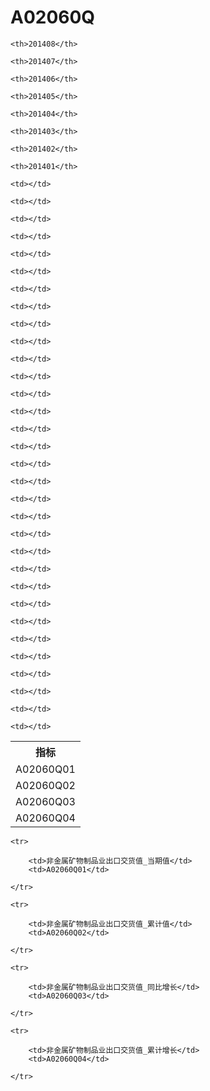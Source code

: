 A02060Q
======


<table>

<tr>
    <th>指标</th>
    
    <th>201408</th>
    
    <th>201407</th>
    
    <th>201406</th>
    
    <th>201405</th>
    
    <th>201404</th>
    
    <th>201403</th>
    
    <th>201402</th>
    
    <th>201401</th>
    
</tr>


<tr>
    <td>A02060Q01</td>
    
    <td></td>
    
    <td></td>
    
    <td></td>
    
    <td></td>
    
    <td></td>
    
    <td></td>
    
    <td></td>
    
    <td></td>
    

</tr>

<tr>
    <td>A02060Q02</td>
    
    <td></td>
    
    <td></td>
    
    <td></td>
    
    <td></td>
    
    <td></td>
    
    <td></td>
    
    <td></td>
    
    <td></td>
    

</tr>

<tr>
    <td>A02060Q03</td>
    
    <td></td>
    
    <td></td>
    
    <td></td>
    
    <td></td>
    
    <td></td>
    
    <td></td>
    
    <td></td>
    
    <td></td>
    

</tr>

<tr>
    <td>A02060Q04</td>
    
    <td></td>
    
    <td></td>
    
    <td></td>
    
    <td></td>
    
    <td></td>
    
    <td></td>
    
    <td></td>
    
    <td></td>
    

</tr>


</table>

<table>
    
    <tr>

        <td>非金属矿物制品业出口交货值_当期值</td>
        <td>A02060Q01</td>

    </tr>
    
    <tr>

        <td>非金属矿物制品业出口交货值_累计值</td>
        <td>A02060Q02</td>

    </tr>
    
    <tr>

        <td>非金属矿物制品业出口交货值_同比增长</td>
        <td>A02060Q03</td>

    </tr>
    
    <tr>

        <td>非金属矿物制品业出口交货值_累计增长</td>
        <td>A02060Q04</td>

    </tr>
    
</table>